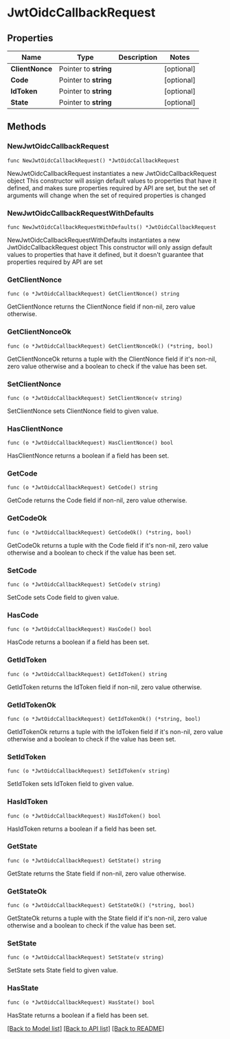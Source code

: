# JwtOidcCallbackRequest

## Properties

Name | Type | Description | Notes
------------ | ------------- | ------------- | -------------
**ClientNonce** | Pointer to **string** |  | [optional] 
**Code** | Pointer to **string** |  | [optional] 
**IdToken** | Pointer to **string** |  | [optional] 
**State** | Pointer to **string** |  | [optional] 

## Methods

### NewJwtOidcCallbackRequest

`func NewJwtOidcCallbackRequest() *JwtOidcCallbackRequest`

NewJwtOidcCallbackRequest instantiates a new JwtOidcCallbackRequest object
This constructor will assign default values to properties that have it defined,
and makes sure properties required by API are set, but the set of arguments
will change when the set of required properties is changed

### NewJwtOidcCallbackRequestWithDefaults

`func NewJwtOidcCallbackRequestWithDefaults() *JwtOidcCallbackRequest`

NewJwtOidcCallbackRequestWithDefaults instantiates a new JwtOidcCallbackRequest object
This constructor will only assign default values to properties that have it defined,
but it doesn't guarantee that properties required by API are set

### GetClientNonce

`func (o *JwtOidcCallbackRequest) GetClientNonce() string`

GetClientNonce returns the ClientNonce field if non-nil, zero value otherwise.

### GetClientNonceOk

`func (o *JwtOidcCallbackRequest) GetClientNonceOk() (*string, bool)`

GetClientNonceOk returns a tuple with the ClientNonce field if it's non-nil, zero value otherwise
and a boolean to check if the value has been set.

### SetClientNonce

`func (o *JwtOidcCallbackRequest) SetClientNonce(v string)`

SetClientNonce sets ClientNonce field to given value.

### HasClientNonce

`func (o *JwtOidcCallbackRequest) HasClientNonce() bool`

HasClientNonce returns a boolean if a field has been set.

### GetCode

`func (o *JwtOidcCallbackRequest) GetCode() string`

GetCode returns the Code field if non-nil, zero value otherwise.

### GetCodeOk

`func (o *JwtOidcCallbackRequest) GetCodeOk() (*string, bool)`

GetCodeOk returns a tuple with the Code field if it's non-nil, zero value otherwise
and a boolean to check if the value has been set.

### SetCode

`func (o *JwtOidcCallbackRequest) SetCode(v string)`

SetCode sets Code field to given value.

### HasCode

`func (o *JwtOidcCallbackRequest) HasCode() bool`

HasCode returns a boolean if a field has been set.

### GetIdToken

`func (o *JwtOidcCallbackRequest) GetIdToken() string`

GetIdToken returns the IdToken field if non-nil, zero value otherwise.

### GetIdTokenOk

`func (o *JwtOidcCallbackRequest) GetIdTokenOk() (*string, bool)`

GetIdTokenOk returns a tuple with the IdToken field if it's non-nil, zero value otherwise
and a boolean to check if the value has been set.

### SetIdToken

`func (o *JwtOidcCallbackRequest) SetIdToken(v string)`

SetIdToken sets IdToken field to given value.

### HasIdToken

`func (o *JwtOidcCallbackRequest) HasIdToken() bool`

HasIdToken returns a boolean if a field has been set.

### GetState

`func (o *JwtOidcCallbackRequest) GetState() string`

GetState returns the State field if non-nil, zero value otherwise.

### GetStateOk

`func (o *JwtOidcCallbackRequest) GetStateOk() (*string, bool)`

GetStateOk returns a tuple with the State field if it's non-nil, zero value otherwise
and a boolean to check if the value has been set.

### SetState

`func (o *JwtOidcCallbackRequest) SetState(v string)`

SetState sets State field to given value.

### HasState

`func (o *JwtOidcCallbackRequest) HasState() bool`

HasState returns a boolean if a field has been set.


[[Back to Model list]](../README.md#documentation-for-models) [[Back to API list]](../README.md#documentation-for-api-endpoints) [[Back to README]](../README.md)



